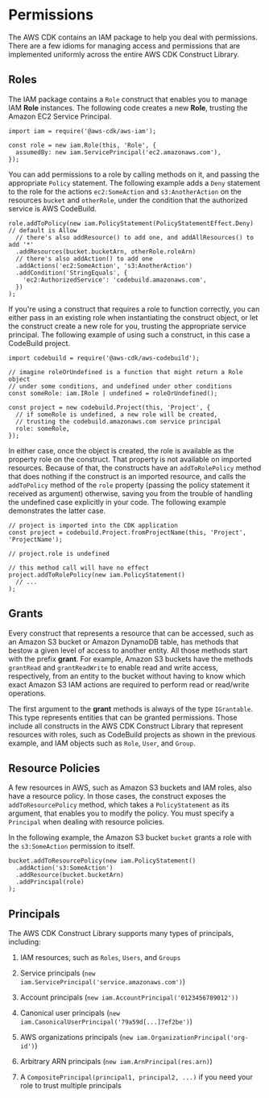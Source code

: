 # Permissions<a name="permissions"></a>

The AWS CDK contains an IAM package to help you deal with permissions\. There are a few idioms for managing access and permissions that are implemented uniformly across the entire AWS CDK Construct Library\.

## Roles<a name="permissions_roles"></a>

The IAM package contains a `Role` construct that enables you to manage IAM **Role** instances\. The following code creates a new **Role**, trusting the Amazon EC2 Service Principal\.

```
import iam = require('@aws-cdk/aws-iam');

const role = new iam.Role(this, 'Role', {
  assumedBy: new iam.ServicePrincipal('ec2.amazonaws.com'),
});
```

You can add permissions to a role by calling methods on it, and passing the appropriate `Policy` statement\. The following example adds a `Deny` statement to the role for the actions `ec2:SomeAction` and `s3:AnotherAction` on the resources `bucket` and `otherRole`, under the condition that the authorized service is AWS CodeBuild\.

```
role.addToPolicy(new iam.PolicyStatement(PolicyStatementEffect.Deny) // default is Allow
  // there's also addResource() to add one, and addAllResources() to add '*'
  .addResources(bucket.bucketArn, otherRole.roleArn)
  // there's also addAction() to add one
  .addActions('ec2:SomeAction', 's3:AnotherAction')
  .addCondition('StringEquals', {
    'ec2:AuthorizedService': 'codebuild.amazonaws.com',
  })
);
```

If you're using a construct that requires a role to function correctly, you can either pass in an existing role when instantiating the construct object, or let the construct create a new role for you, trusting the appropriate service principal\. The following example of using such a construct, in this case a CodeBuild project\.

```
import codebuild = require('@aws-cdk/aws-codebuild');

// imagine roleOrUndefined is a function that might return a Role object
// under some conditions, and undefined under other conditions
const someRole: iam.IRole | undefined = roleOrUndefined();

const project = new codebuild.Project(this, 'Project', {
  // if someRole is undefined, a new role will be created,
  // trusting the codebuild.amazonaws.com service principal
  role: someRole,
});
```

In either case, once the object is created, the role is available as the property role on the construct\. That property is not available on imported resources\. Because of that, the constructs have an `addToRolePolicy` method that does nothing if the construct is an imported resource, and calls the `addToPolicy` method of the `role` property \(passing the policy statement it received as argument\) otherwise, saving you from the trouble of handling the undefined case explicitly in your code\. The following example demonstrates the latter case\.

```
// project is imported into the CDK application
const project = codebuild.Project.fromProjectName(this, 'Project', 'ProjectName');

// project.role is undefined

// this method call will have no effect
project.addToRolePolicy(new iam.PolicyStatement()
  // ...
);
```

## Grants<a name="permissions_grants"></a>

Every construct that represents a resource that can be accessed, such as an Amazon S3 bucket or Amazon DynamoDB table, has methods that bestow a given level of access to another entity\. All those methods start with the prefix **grant**\. For example, Amazon S3 buckets have the methods `grantRead` and `grantReadWrite` to enable read and write access, respectively, from an entity to the bucket without having to know which exact Amazon S3 IAM actions are required to perform read or read/write operations\.

The first argument to the **grant** methods is always of the type `IGrantable`\. This type represents entities that can be granted permissions\. Those include all constructs in the AWS CDK Construct Library that represent resources with roles, such as CodeBuild projects as shown in the previous example, and IAM objects such as `Role`, `User`, and `Group`\.

## Resource Policies<a name="permissions_resource_policies"></a>

A few resources in AWS, such as Amazon S3 buckets and IAM roles, also have a resource policy\. In those cases, the construct exposes the `addToResourcePolicy` method, which takes a `PolicyStatement` as its argument, that enables you to modify the policy\. You must specify a `Principal` when dealing with resource policies\.

In the following example, the Amazon S3 bucket `bucket` grants a role with the `s3:SomeAction` permission to itself\.

```
bucket.addToResourcePolicy(new iam.PolicyStatement()
  .addAction('s3:SomeAction')
  .addResource(bucket.bucketArn)
  .addPrincipal(role)
);
```

## Principals<a name="permissions_principals"></a>

The AWS CDK Construct Library supports many types of principals, including:

1. IAM resources, such as `Roles`, `Users`, and `Groups`

1. Service principals \(`new iam.ServicePrincipal('service.amazonaws.com')`\)

1. Account principals \(`new iam.AccountPrincipal('0123456789012'))`

1. Canonical user principals \(`new iam.CanonicalUserPrincipal('79a59d[...]7ef2be')`\)

1. AWS organizations principals \(`new iam.OrganizationPrincipal('org-id')`\)

1. Arbitrary ARN principals \(`new iam.ArnPrincipal(res.arn)`\)

1. A `CompositePrincipal(principal1, principal2, ...)` if you need your role to trust multiple principals